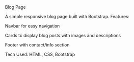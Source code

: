 Blog Page

A simple responsive blog page built with Bootstrap.
Features:

Navbar for easy navigation

Cards to display blog posts with images and descriptions

Footer with contact/info section

Tech Used: HTML, CSS, Bootstrap
